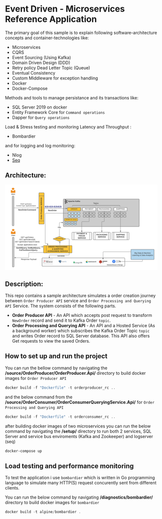 # Event Driven - Microservices Reference Application

 The primary goal of this sample is to explain following software-architecture concepts and container-technologies like:  
* Microservices  
* CQRS  
* Event Sourcing (Using Kafka)
* Domain Driven Design (DDD)  
* Retry policy Dead Letter Topic (Queue)
* Eventual Consistency  
* Custom Middleware for exception handling
* Docker
* Docker-Compose

Methods and tools to manage persistance and its transactions like:
* SQL Server 2019 on docker
* Entity Framework Core for `Command operations`
* Dapper for `Query operations`


Load & Stress testing and monitoring Latency and Throughput  :
* Bombardier

and for logging and log monitoring:

* Nlog
* [Seq](https://datalust.co/seq)

## Architecture:
![architecture](https://github.com/emrealper/order-event-processing/raw/main/media/Event%20Driven-Ordering%20Microservices%20Reference%20Application.png)

## Description:
This repo contains a sample architecture simulates a order creation journey between `Order Producer API` service and `Order Processing and Querying API` Service. The system consists of the following parts.

* **Order Producer API** - An API which accepts post request to transform `NewOrder` record and send it to Kafka Order `topic`.
* **Order Processing and Querying API** - An API and a Hosted Service (As a background worker) which subscribes the Kafka Order Topic `topic` and writes Order record to SQL Server database. This API also offers Get requests to view the saved Orders.


## How to set up and run the project
You can run the bellow command by navigating the **/source/OrderProducer/OrderProducer.Api/** directory to build docker images for  `Order Producer API` 
```powershell
docker build -f "Dockerfile" -t orderproducer_rc ..
```

and the below command from the **/source/OrderConsumer/OrderConsumerQueryingService.Api/**  for `Order Processing and Querying API` 

```powershell
docker build -f "Dockerfile" -t orderconsumer_rc ..
```

after building docker images of two microservices you can run the below command by navigating the **/setup/** directory to run both 2 services, SQL Server and service bus enviroments (Kafka and Zookeeper) and logserver (seq)

```powershell
docker-compose up
```

## Load testing and performance monitoring

To test the application i use `bombardier` which is written in Go programming language to simulate many HTTP(S) request concurently sent from different clients.

You can run the below command by navigating  **/diagnostics/bombardier/** directory to build docker images for  `bombardier` 

```powershell
docker build -t alpine/bombardier .
```
